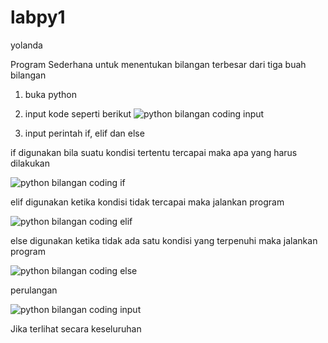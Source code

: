# labpy1
yolanda

Program Sederhana untuk menentukan bilangan terbesar dari tiga buah bilangan
1. buka python
2. input kode seperti berikut
![python bilangan coding input](https://user-images.githubusercontent.com/37316835/52634002-9fd7d500-2ef8-11e9-8aa7-eff22ae92648.png)


3. input perintah if, elif dan else

if digunakan bila suatu kondisi tertentu tercapai maka apa yang harus dilakukan

![python bilangan coding if](https://user-images.githubusercontent.com/37316835/52634119-f34a2300-2ef8-11e9-8700-2598e3a748f3.png)

elif digunakan ketika kondisi tidak tercapai maka jalankan program

![python bilangan coding elif](https://user-images.githubusercontent.com/37316835/52634120-f34a2300-2ef8-11e9-92b6-413fcc751f07.png)

else digunakan ketika tidak ada satu kondisi yang terpenuhi maka jalankan program

![python bilangan coding else](https://user-images.githubusercontent.com/37316835/52634121-f3e2b980-2ef8-11e9-9f5b-d3876c73410a.png)

perulangan

![python bilangan coding input](https://user-images.githubusercontent.com/37316835/52634304-75d2e280-2ef9-11e9-9bd4-a781ab697d90.png)

Jika terlihat secara keseluruhan

